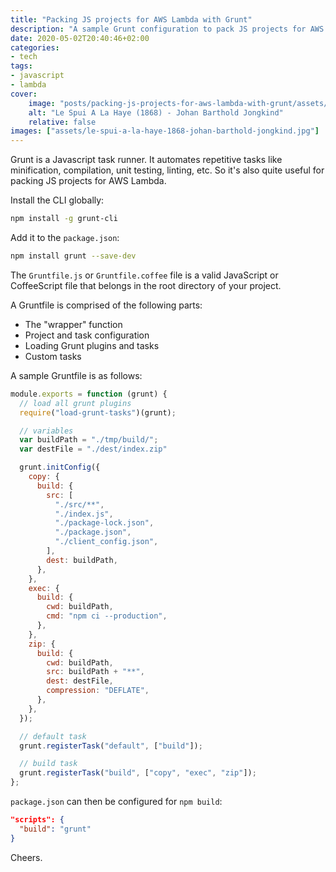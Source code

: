 ```yaml
---
title: "Packing JS projects for AWS Lambda with Grunt"
description: "A sample Grunt configuration to pack JS projects for AWS Lambda."
date: 2020-05-02T20:40:46+02:00
categories:
- tech
tags:
- javascript
- lambda
cover:
    image: "posts/packing-js-projects-for-aws-lambda-with-grunt/assets/le-spui-a-la-haye-1868-johan-barthold-jongkind.jpg"
    alt: "Le Spui A La Haye (1868) - Johan Barthold Jongkind"
    relative: false
images: ["assets/le-spui-a-la-haye-1868-johan-barthold-jongkind.jpg"]
---
```


Grunt is a Javascript task runner. It automates repetitive tasks like
minification, compilation, unit testing, linting, etc. So it's also quite useful
for packing JS projects for AWS Lambda.

Install the CLI globally:

```bash
npm install -g grunt-cli
```

Add it to the `package.json`:

```bash
npm install grunt --save-dev
```

The `Gruntfile.js` or `Gruntfile.coffee` file is a valid JavaScript or
CoffeeScript file that belongs in the root directory of your project.

A Gruntfile is comprised of the following parts:

- The "wrapper" function
- Project and task configuration
- Loading Grunt plugins and tasks
- Custom tasks

A sample Gruntfile is as follows:

```js
module.exports = function (grunt) {
  // load all grunt plugins
  require("load-grunt-tasks")(grunt);

  // variables
  var buildPath = "./tmp/build/";
  var destFile = "./dest/index.zip"

  grunt.initConfig({
    copy: {
      build: {
        src: [
          "./src/**",
          "./index.js",
          "./package-lock.json",
          "./package.json",
          "./client_config.json",
        ],
        dest: buildPath,
      },
    },
    exec: {
      build: {
        cwd: buildPath,
        cmd: "npm ci --production",
      },
    },
    zip: {
      build: {
        cwd: buildPath,
        src: buildPath + "**",
        dest: destFile,
        compression: "DEFLATE",
      },
    },
  });

  // default task
  grunt.registerTask("default", ["build"]);

  // build task
  grunt.registerTask("build", ["copy", "exec", "zip"]);
};
```

`package.json` can then be configured for `npm build`:

```json
"scripts": {
  "build": "grunt"
}
```

Cheers.
